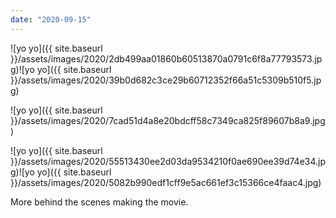 ```yaml
---
date: "2020-09-15"
---
```


![yo yo]({{ site.baseurl }}/assets/images/2020/2db499aa01860b60513870a0791c6f8a77793573.jpg)![yo yo]({{ site.baseurl }}/assets/images/2020/39b0d682c3ce29b60712352f66a51c5309b510f5.jpg)

![yo yo]({{ site.baseurl }}/assets/images/2020/7cad51d4a8e20bdcff58c7349ca825f89607b8a9.jpg)

![yo yo]({{ site.baseurl }}/assets/images/2020/55513430ee2d03da9534210f0ae690ee39d74e34.jpg)![yo yo]({{ site.baseurl }}/assets/images/2020/5082b990edf1cff9e5ac661ef3c15366ce4faac4.jpg)

More behind the scenes making the movie.
